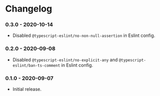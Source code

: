 # Changelog

### 0.3.0 - 2020-10-14

- Disabled `@typescript-eslint/no-non-null-assertion` in Eslint config.

### 0.2.0 - 2020-09-08

- Disabled `@typescript-eslint/no-explicit-any` and `@typescript-eslint/ban-ts-comment` in Eslint config.

### 0.1.0 - 2020-09-07

- Initial release.

